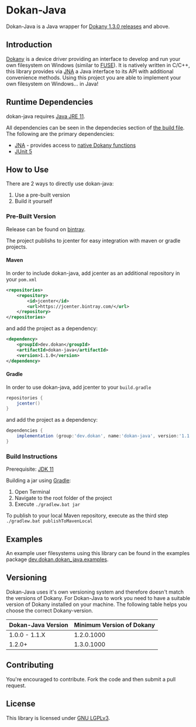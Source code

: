 Dokan-Java
======

Dokan-Java is a Java wrapper for [Dokany 1.3.0 releases](https://github.com/dokan-dev/dokany/releases) and above.

## Introduction
[Dokany](https://github.com/dokan-dev/dokany) is a device driver providing an interface to develop and run your own filesystem on Windows (similar to [FUSE](https://github.com/libfuse/libfuse)).
It is natively  written in C/C++, this library provides via [JNA](https://github.com/java-native-access/jna) a Java interface to its API with additional convenience methods.
Using this project you are able to implement your own filesystem on Windows... in Java!

## Runtime Dependencies
dokan-java requires [Java JRE 11](https://jdk.java.net/11/).

All dependencies can be seen in the dependecies section of [the build file](build.gradle).
The following are the primary dependencies:

- [JNA](https://github.com/java-native-access/jna) - provides access to [native Dokany functions](https://dokan-dev.github.io/dokany-doc/html/struct_d_o_k_a_n___o_p_e_r_a_t_i_o_n_s.html)
- [JUnit 5](https://junit.org/junit5/)

## How to Use
There are 2 ways to directly use dokan-java:
1. Use a pre-built version
2. Build it yourself

### Pre-Built Version
Release can be found on [bintray](https://bintray.com/infeo/maven/dokan-java).

The project publishs to jcenter for easy integration with maven or gradle projects.

#### Maven

In order to include dokan-java, add jcenter as an additional repository in your `pom.xml`
```xml
<repositories>
    <repository>
        <id>jcenter</id>
        <url>https://jcenter.bintray.com/</url>
    </repository>
</repositories>
```
and add the project as a dependency:
```xml
<dependency>
    <groupId>dev.dokan</groupId>
    <artifactId>dokan-java</artifactId>
    <version>1.1.0</version>
</dependency>
```

#### Gradle

In order to use dokan-java, add jcenter to your `build.gradle`
```groovy
repositories {
    jcenter()
}
```
and add the project as a dependency:
```groovy
dependencies {
    implementation (group:'dev.dokan', name:'dokan-java', version:'1.1.1')
}
```
	
### Build Instructions
Prerequisite: [JDK 11](https://jdk.java.net/11/)

Building a jar using [Gradle](https://gradle.org/):
 1. Open Terminal
 2. Navigate to the root folder of the project 
 3. Execute `./gradlew.bat jar`

To publish to your local Maven repository, execute as the third step `./gradlew.bat publishToMavenLocal`

## Examples
An example user filesystems using this library can be found in the examples package [dev.dokan.dokan_java.examples](https://github.com/dokan-dev/dokan-java/tree/develop/src/main/java/dev/dokan/dokan_java/examples).

## Versioning
Dokan-Java uses it's own versioning system and therefore doesn't match the versions of Dokany.
For Dokan-Java to work you need to have a suitable version of Dokany installed on your machine. The following table helps you choose the correct Dokany-version.

| Dokan-Java Version | Minimum Version of Dokany |
|--------------------|---------------------------|
| 1.0.0 - 1.1.X      | 1.2.0.1000                |
| 1.2.0+             | 1.3.0.1000                |

## Contributing
You're encouraged to contribute.
 Fork the code and then submit a pull request.

## License
This library is licensed under [GNU LGPLv3](LICENSE).
